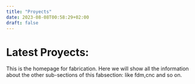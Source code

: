 ```yaml
---
title: "Proyects"
date: 2023-08-08T00:58:29+02:00
draft: false
---
```

# Latest Proyects:

This is the homepage for fabrication. Here we will show all the information about the other sub-sections of this fabsection: 
like fdm,cnc and so on.
